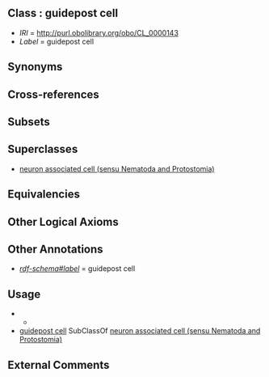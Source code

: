 
## Class : guidepost cell

 * *IRI* = http://purl.obolibrary.org/obo/CL_0000143
 * *Label* = guidepost cell

## Synonyms


## Cross-references


## Subsets


## Superclasses

 * [neuron associated cell (sensu Nematoda and Protostomia)](../../CL/30/CL_0000130.md)

## Equivalencies


## Other Logical Axioms


## Other Annotations

 * *[rdf-schema#label](../../el/rdf-schema#label.md)* = guidepost cell

## Usage

 * -
 * [guidepost cell](../../CL/43/CL_0000143.md) SubClassOf [neuron associated cell (sensu Nematoda and Protostomia)](../../CL/30/CL_0000130.md)

## External Comments

